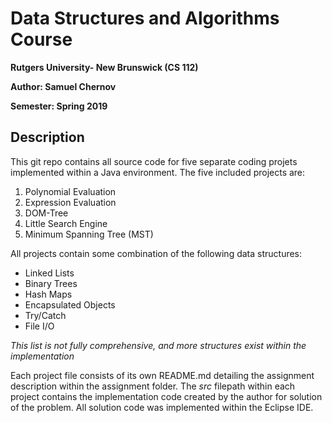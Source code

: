 # Data Structures and Algorithms Course 
**Rutgers University- New Brunswick (CS 112)**

**Author: Samuel Chernov**

**Semester: Spring 2019**

## Description
This git repo contains all source code for five separate coding projets implemented within a Java environment. The five included projects are: 
1. Polynomial Evaluation 
2. Expression Evaluation 
3. DOM-Tree 
4. Little Search Engine 
5. Minimum Spanning Tree (MST) 

All projects contain some combination of the following data structures: 
- Linked Lists 
- Binary Trees
- Hash Maps 
- Encapsulated Objects 
- Try/Catch 
- File I/O 

*This list is not fully comprehensive, and more structures exist within the implementation* 

Each project file consists of its own README.md detailing the assignment description within the assignment folder. The *src* filepath within each project contains the 
implementation code created by the author for solution of the problem. All solution code was implemented within the Eclipse IDE. 




